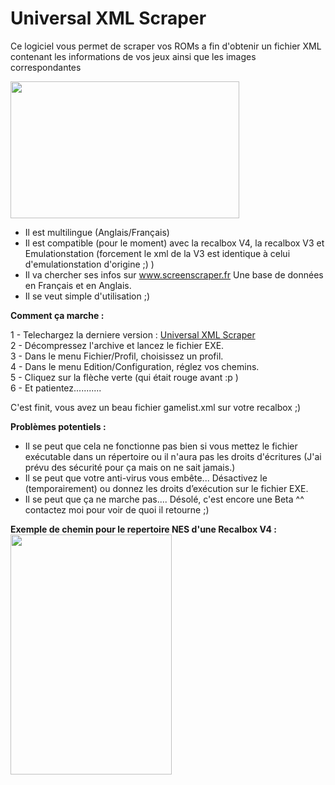 # Universal XML Scraper

Ce logiciel vous permet de scraper vos ROMs a fin d'obtenir un fichier XML contenant les informations de vos jeux ainsi que les images correspondantes

<img src="http://zupimages.net/up/16/09/n6mr.jpg" alt="" width="366" height="219" />
<ul>
	<li>Il est multilingue (Anglais/Français)</li>
	<li>Il est compatible (pour le moment) avec la recalbox V4, la recalbox V3 et Emulationstation (forcement le xml de la V3 est identique à celui d'emulationstation d'origine ;) )</li>
	<li>Il va chercher ses infos sur <a href="http://www.screenscraper.fr/">www.screenscraper.fr</a> Une base de données en Français et en Anglais.</li>
	<li>Il se veut simple d'utilisation ;)</li>
</ul>
<strong>Comment ça marche : </strong>

1 - Telechargez la derniere version : [Universal XML Scraper](https://github.com/Universal-Rom-Tools/Universal-XML-Scraper/releases)  
2 - Décompressez l'archive et lancez le fichier EXE.  
3 - Dans le menu Fichier/Profil, choisissez un profil.  
4 - Dans le menu Edition/Configuration, réglez vos chemins.  
5 - Cliquez sur la flèche verte (qui était rouge avant :p )  
6 - Et patientez...........  

C'est finit, vous avez un beau fichier gamelist.xml sur votre recalbox ;)

<strong>Problèmes potentiels :</strong>
<ul>
	<li>Il se peut que cela ne fonctionne pas bien si vous mettez le fichier exécutable dans un répertoire ou il n'aura pas les droits d'écritures (J'ai prévu des sécurité pour ça mais on ne sait jamais.)</li>
	<li>Il se peut que votre anti-virus vous embête... Désactivez le (temporairement) ou donnez les droits d’exécution sur le fichier EXE.</li>
	<li>Il se peut que ça ne marche pas.... Désolé, c'est encore une Beta ^^ contactez moi pour voir de quoi il retourne ;)</li>
</ul>
<strong>Exemple de chemin pour le repertoire NES d'une Recalbox V4 :</strong>

<img src="http://zupimages.net/up/16/09/48d8.jpg" alt="" width="258" height="384" />
